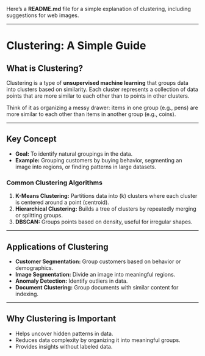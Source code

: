 Here’s a **README.md** file for a simple explanation of clustering, including suggestions for web images.

---

# **Clustering: A Simple Guide**

## **What is Clustering?**
Clustering is a type of **unsupervised machine learning** that groups data into clusters based on similarity. Each cluster represents a collection of data points that are more similar to each other than to points in other clusters.

Think of it as organizing a messy drawer: items in one group (e.g., pens) are more similar to each other than items in another group (e.g., coins).

---

## **Key Concept**
- **Goal:** To identify natural groupings in the data.
- **Example:** Grouping customers by buying behavior, segmenting an image into regions, or finding patterns in large datasets.

### **Common Clustering Algorithms**
1. **K-Means Clustering:** Partitions data into \(k\) clusters where each cluster is centered around a point (centroid).
2. **Hierarchical Clustering:** Builds a tree of clusters by repeatedly merging or splitting groups.
3. **DBSCAN:** Groups points based on density, useful for irregular shapes.

---

## **Applications of Clustering**
- **Customer Segmentation:** Group customers based on behavior or demographics.
- **Image Segmentation:** Divide an image into meaningful regions.
- **Anomaly Detection:** Identify outliers in data.
- **Document Clustering:** Group documents with similar content for indexing.

---

## **Why Clustering is Important**
- Helps uncover hidden patterns in data.
- Reduces data complexity by organizing it into meaningful groups.
- Provides insights without labeled data.

